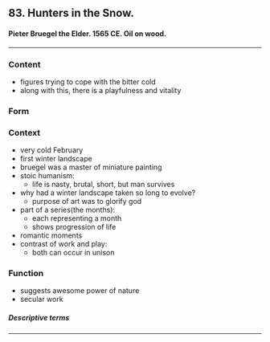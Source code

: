 <!-- order:8 -->
## 83. Hunters in the Snow. 

#### Pieter Bruegel the Elder. 1565 CE. Oil on wood.

  ---

### Content
- figures trying to cope with the bitter cold
- along with this, there is a playfulness and vitality

### Form

### Context
- very cold February
- first winter landscape
- bruegel was a master of miniature painting
- stoic humanism:
  - life is nasty, brutal, short, but man survives
- why had a winter landscape taken so long to evolve?
  - purpose of art was to glorify god
- part of a series(the months):
  - each representing a month
  - shows progression of life
- romantic moments
- contrast of work and play:
  - both can occur in unison

### Function
- suggests awesome power of nature
- secular work

##### Descriptive terms

  ---
  
  